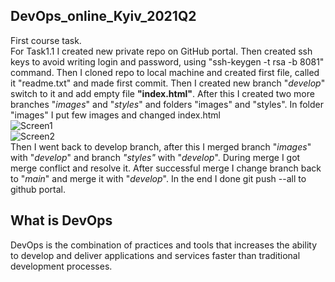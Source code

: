 ## DevOps_online_Kyiv_2021Q2
First course task. <br>
For Task1.1 I created new private repo on GitHub portal. Then created ssh keys to avoid writing login and password, using "ssh-keygen -t rsa -b 8081" command. Then I cloned repo to local machine and created first file, called it "readme.txt" and made first commit. Then I created new branch "<i>develop</i>" switch to it and add empty file <b>"index.html"</b>. After this I created two more branches "<i>images</i>" and "<i>styles</i>" and folders  "images" and "styles". In folder "images" I put few images and changed index.html <br>
![Screen1](Task1.1/Task1.png)
<br>
![Screen2](Task1.1/Task1_1.png)
<br>
Then I went back to develop branch, after this I merged branch "<i>images</i>" with "<i>develop</i>" and branch <i>"styles"</i> with  "<i>develop</i>". During merge I got merge conflict and resolve it. After successful merge I change branch back to "<i>main</i>" and merge it with "<i>develop</i>". In the end I done git push --all to github portal.
<br>
## What is DevOps

DevOps is the combination of practices and tools that increases the ability to develop and deliver applications and services faster than traditional development processes.

